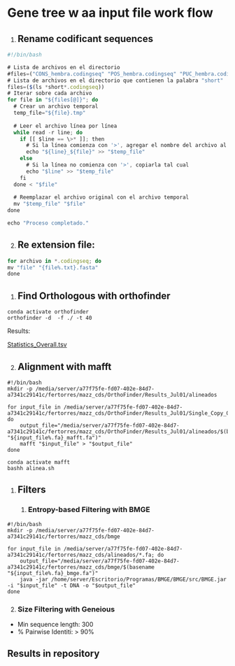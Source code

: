 # Gene tree w aa input file work flow

1. ## Rename codificant sequences

```javascript
#!/bin/bash

# Lista de archivos en el directorio
#files=("CONS_hembra.codingseq" "POS_hembra.codingseq" "PUC_hembra.codingseq" "CONS_macho.codingseq" "POS_macho.codingseq" "PUC_macho.codingseq")
# Lista de archivos en el directorio que contienen la palabra "short"
files=($(ls *short*.codingseq))
# Iterar sobre cada archivo
for file in "${files[@]}"; do
  # Crear un archivo temporal
  temp_file="${file}.tmp"
  
  # Leer el archivo línea por línea
  while read -r line; do
    if [[ $line == \>* ]]; then
      # Si la línea comienza con '>', agregar el nombre del archivo al encabezado del gen
      echo "${line}_${file}" >> "$temp_file"
    else
      # Si la línea no comienza con '>', copiarla tal cual
      echo "$line" >> "$temp_file"
    fi
  done < "$file"
  
  # Reemplazar el archivo original con el archivo temporal
  mv "$temp_file" "$file"
done

echo "Proceso completado."
```

2. ## Re extension file:

```javascript
for archivo in *.codingseq; do
mv "file" "{file%.txt}.fasta"
done
```

1. ## Find Orthologous with orthofinder

```other
conda activate orthofinder
orthofinder -d  -f ./ -t 40
```

   Results:

[Statistics_Overall.tsv](https://res.craft.do/user/full/40726e0e-eed0-d2d3-cdd3-891e95006266/doc/00f8b933-c6d4-439d-abca-9e34ed989fba/9131f255-fc80-4205-925d-ac12b630be35)

2. ## Alignment with mafft

```other
#!/bin/bash
mkdir -p /media/server/a77f75fe-fd07-402e-84d7-a7341c29141c/fertorres/mazz_cds/OrthoFinder/Results_Jul01/alineados

for input_file in /media/server/a77f75fe-fd07-402e-84d7-a7341c29141c/fertorres/mazz_cds/OrthoFinder/Results_Jul01/Single_Copy_Orthologue_Sequences/*.fa; do
    output_file="/media/server/a77f75fe-fd07-402e-84d7-a7341c29141c/fertorres/mazz_cds/OrthoFinder/Results_Jul01/alineados/$(basename "${input_file%.fa}_mafft.fa")"
    mafft "$input_file" > "$output_file"
done
```

```other
conda activate mafft
bashh alinea.sh
```

1. ## Filters
   1. ### Entropy-based Filtering with BMGE

```other
#!/bin/bash
mkdir -p /media/server/a77f75fe-fd07-402e-84d7-a7341c29141c/fertorres/mazz_cds/bmge

for input_file in /media/server/a77f75fe-fd07-402e-84d7-a7341c29141c/fertorres/mazz_cds/alineados/*.fa; do
    output_file="/media/server/a77f75fe-fd07-402e-84d7-a7341c29141c/fertorres/mazz_cds/bmge/$(basename "${input_file%.fa}_bmge.fa")"
    java -jar /home/server/Escritorio/Programas/BMGE/BMGE/src/BMGE.jar -i "$input_file" -t DNA -o "$output_file"
done
```

   2. ### Size Filtering with Geneious
   - Min sequence length: 300
   - % Pairwise Identiti: > 90%

   ## **Results in repository**

